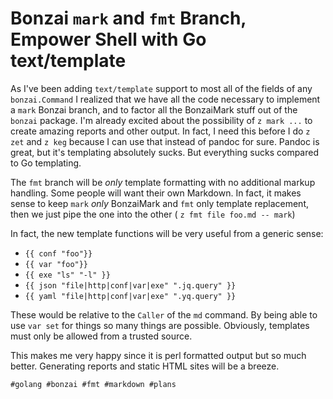 # Bonzai `mark` and `fmt` Branch, Empower Shell with Go text/template

As I've been adding `text/template` support to most all of the fields of
any `bonzai.Command` I realized that we have all the code necessary to
implement a `mark` Bonzai branch, and to factor all the BonzaiMark stuff
out of the `bonzai` package. I'm already excited about the possibility
of `z mark ...` to create amazing reports and other output. In fact, I
need this before I do `z zet` and `z keg` because I can use that instead
of pandoc for sure. Pandoc is great, but it's templating absolutely
sucks. But everything sucks compared to Go templating.

The `fmt` branch will be *only* template formatting with no additional
markup handling. Some people will want their own Markdown. In fact, it
makes sense to keep `mark` *only* BonzaiMark and `fmt` only template
replacement, then we just pipe the one into the other ( `z fmt file
foo.md -- mark`)

In fact, the new template functions will be very useful from a generic
sense:

* `{{ conf "foo"}}`
* `{{ var "foo"}}`
* `{{ exe "ls" "-l" }}`
* `{{ json "file|http|conf|var|exe" ".jq.query" }}`
* `{{ yaml "file|http|conf|var|exe" ".yq.query" }}`

These would be relative to the `Caller` of the `md` command. By being
able to use `var set` for things so many things are possible. Obviously,
templates must only be allowed from a trusted source.

This makes me very happy since it is perl formatted output but so much
better. Generating reports and static HTML sites will be a breeze.

    #golang #bonzai #fmt #markdown #plans
